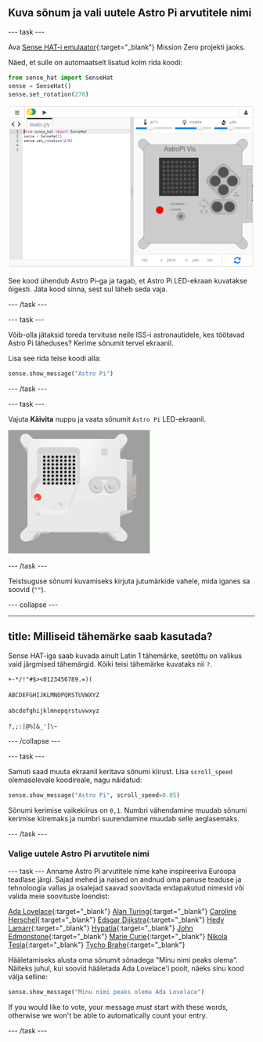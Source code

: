 ## Kuva sõnum ja vali uutele Astro Pi arvutitele nimi

--- task ---

Ava [Sense HAT-i emulaator](https://trinket.io/mission-zero){:target="_blank"} Mission Zero projekti jaoks.

Näed, et sulle on automaatselt lisatud kolm rida koodi:

```python
from sense_hat import SenseHat
sense = SenseHat()
sense.set_rotation(270)
```

![Trinket Sense HAT-i emulaatori kuvatõmmis kolme esimese koodireaga, kuvatud vasakus paanis.](images/sense-hat-emulator2.png)

See kood ühendub Astro Pi-ga ja tagab, et Astro Pi LED-ekraan kuvatakse õigesti. Jäta kood sinna, sest sul läheb seda vaja.

--- /task ---

--- task ---

Võib-olla jätaksid toreda tervituse neile ISS-i astronautidele, kes töötavad Astro Pi läheduses? Kerime sõnumit tervel ekraanil.

Lisa see rida teise koodi alla:

```python
sense.show_message("Astro Pi")
```

--- /task ---

--- task ---

Vajuta **Käivita** nuppu ja vaata sõnumit `Astro Pi` LED-ekraanil.

![Trinket Sense HAT-i emulaator, kus on käivitatud näidisprogramm, mis kerib valgete tähtedega teksti "Astro Pi" üle LED-maatriksi](images/M0_1.gif)

--- /task ---



Teistsuguse sõnumi kuvamiseks kirjuta jutumärkide vahele, mida iganes sa soovid (`""`).

--- collapse ---

---
title: Milliseid tähemärke saab kasutada?
---

Sense HAT-iga saab kuvada ainult Latin 1 tähemärke, seetõttu on valikus vaid järgmised tähemärgid. Kõiki teisi tähemärke kuvataks nii `?`.

```
+-*/!"#$><0123456789.=)(

ABCDEFGHIJKLMNOPQRSTUVWXYZ

abcdefghijklmnopqrstuvwxyz

?,;:|@%[&_']\~
```

--- /collapse ---

--- task ---

Samuti saad muuta ekraanil keritava sõnumi kiirust. Lisa `scroll_speed` olemasolevale koodireale, nagu näidatud:

```python
sense.show_message("Astro Pi", scroll_speed=0.05)
```

Sõnumi kerimise vaikekiirus on `0,1`. Numbri vähendamine muudab sõnumi kerimise kiiremaks ja numbri suurendamine muudab selle aeglasemaks.

--- /task ---

### Valige uutele Astro Pi arvutitele nimi

--- task --- Anname Astro Pi arvutitele nime kahe inspireeriva Euroopa teadlase järgi. Sajad mehed ja naised on andnud oma panuse teaduse ja tehnoloogia vallas ja osalejad saavad soovitada endapakutud nimesid või valida meie soovituste loendist:


[Ada Lovelace](https://en.wikipedia.org/wiki/Ada_Lovelace){:target="_blank"} 
[Alan Turing](https://en.wikipedia.org/wiki/Alan_Turing){:target="_blank"} 
[Caroline Herschel](https://en.wikipedia.org/wiki/Caroline_Herschel){:target="_blank"} 
[Edsgar Dijkstra](https://en.wikipedia.org/wiki/Edsger_W._Dijkstra){:target="_blank"} 
[Hedy Lamarr](https://en.wikipedia.org/wiki/Hedy_Lamarr){:target="_blank"} 
[Hypatia](https://en.wikipedia.org/wiki/Hypatia){:target="_blank"} 
[John Edmonstone](https://en.wikipedia.org/wiki/John_Edmonstone){:target="_blank"} 
[Marie Curie](https://en.wikipedia.org/wiki/Marie_Curie){:target="_blank"} 
[Nikola Tesla](https://en.wikipedia.org/wiki/Nikola_Tesla){:target="_blank"} 
[Tycho Brahe](https://en.wikipedia.org/wiki/Tycho_Brahe){:target="_blank"}

Hääletamiseks alusta oma sõnumit sõnadega "Minu nimi peaks olema". Näiteks juhul, kui soovid hääletada Ada Lovelace'i poolt, näeks sinu kood välja selline:

```python
sense.show_message("Minu nimi peaks olema Ada Lovelace")
```

If you would like to vote, your message *must* start with these words, otherwise we won't be able to automatically count your entry.

--- /task ---



